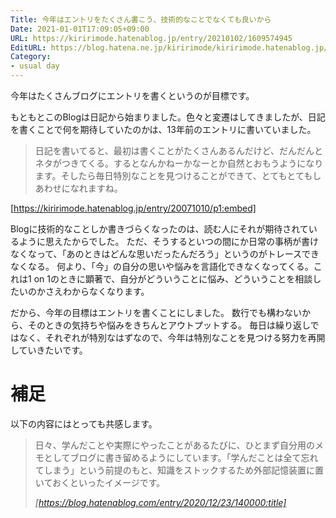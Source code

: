 ```yaml
---
Title: 今年はエントリをたくさん書こう、技術的なことでなくても良いから
Date: 2021-01-01T17:09:05+09:00
URL: https://kiririmode.hatenablog.jp/entry/20210102/1609574945
EditURL: https://blog.hatena.ne.jp/kiririmode/kiririmode.hatenablog.jp/atom/entry/26006613673234378
Category:
- usual day
---
```


今年はたくさんブログにエントリを書くというのが目標です。

もともとこのBlogは日記から始まりました。色々と変遷はしてきましたが、日記を書くことで何を期待していたのかは、13年前のエントリに書いていました。

<!-- textlint-disable -->
> 日記を書いてると、最初は書くことがたくさんあるんだけど、だんだんとネタがつきてくる。するとなんかねーかなーとか自然とおもうようになります。そしたら毎日特別なことを見つけることができて、とてもとてもしあわせになれますね。
<!-- textlint-enable -->
[https://kiririmode.hatenablog.jp/entry/20071010/p1:embed]

Blogに技術的なことしか書きづらくなったのは、読む人にそれが期待されているように思えたからでした。
ただ、そうするといつの間にか日常の事柄が書けなくなって、「あのときはどんな思いだったんだろう」というのがトレースできなくなる。
何より、「今」の自分の思いや悩みを言語化できなくなってくる。これは1 on 1のときに顕著で、自分がどういうことに悩み、どういうことを相談したいのかさえわからなくなります。

だから、今年の目標はエントリを書くことにしました。
数行でも構わないから、そのときの気持ちや悩みをきちんとアウトプットする。
毎日は繰り返しではなく、それぞれが特別なはずなので、今年は特別なことを見つける努力を再開していきたいです。

# 補足

以下の内容にはとっても共感します。

> 日々、学んだことや実際にやったことがあるたびに、ひとまず自分用のメモとしてブログに書き留めるようにしています。「学んだことは全て忘れてしまう」という前提のもと、知識をストックするため外部記憶装置に置いておくといったイメージです。
>
> <cite>[https://blog.hatenablog.com/entry/2020/12/23/140000:title]</cite>
